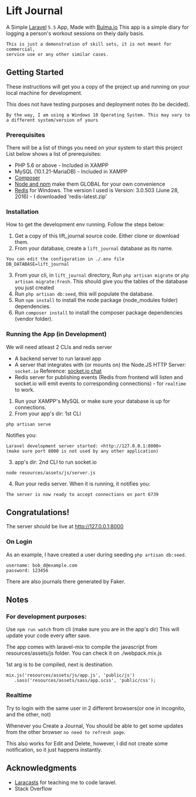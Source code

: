 # Lift Journal

A Simple [Laravel](https://laravel.com/) `5.5` App, Made with [Bulma.io](https://bulma.io)
This app is a simple diary for logging a person's workout sessions on theiy daily basis.

```
This is just a demonstration of skill sets, it is not meant for commercial, 
service use or any other similar cases.
```

## Getting Started

These instructions will get you a copy of the project up and running on your local machine for development.

This does not have testing purposes and deployment notes (to be decided).

`By the way, I am using a Windows 10 Operating System. This may vary to a different system/version of yours`

### Prerequisites

There will be a list of things you need on your system to start this project
List below shows a list of prerequisites:


* PHP 5.6 or above                - Included in XAMPP
* MySQL (10.1.21-MariaDB)         - Included in XAMPP
* [Composer](https://getcomposer.org/download/)   
* [Node and npm](https://nodejs.org/en/download/) make them GLOBAL for your own convenience
* [Redis](https://github.com/ServiceStack/redis-windows) for Windows. The version I used is Version: 3.0.503 (June 28, 2016) - I downloaded 'redis-latest.zip'


### Installation

How to get the development env running.
Follow the steps below:

1. Get a copy of this lift_journal source code. Either clone or download them.
2. From your database, create a `lift_journal` database as its name.
```
You can edit the configuration in ./.env file
DB_DATABASE=lift_journal
```
3. From your cli, in `lift_journal` directory, Run `php artisan migrate` or `php artisan migrate:fresh`. This should give you the tables of the database you just created
4. Run `php artisan db:seed`, this will populate the database.
5. Run `npm install` to install the node package (node_modules folder) dependencies.
6. Run `composer install` to install the composer package dependencies (vendor folder).

### Running the App (in Development)

We will need atleast 2 CLIs and redis server

* A backend server to run laravel app
* A server that integrates with (or mounts on) the Node.JS HTTP Server: `socket.io` Reference: [socket.io chat](https://socket.io/get-started/chat/)
* Redis server for publishing events (Redis from frontend will listen and socket.io will emit events to corresponding connections) - for `realtime` to work.

1. Run your XAMPP's MySQL or make sure your database is up for connections.
2. From your app's dir: 1st CLI 
```
php artisan serve
```

Notifies you: 
```
Laravel development server started: <http://127.0.0.1:8000> 
(make sure port 8000 is not used by any other application)
```
3. app's dir: 2nd CLI to run socket.io
```
node resources/assets/js/server.js
```
4. Run your redis server. When it is running, it notifies you:
```
The server is now ready to accept connections on port 6739
```

## Congratulations!
The server should be live at http://127.0.0.1:8000 

### On Login
As an example, I have created a user during seeding `php artisan db:seed`.
```
username: bob_d@example.com
password: 123456
```

There are also journals there generated by Faker.

## Notes

### For development purposes:

Use `npm run watch` from cli (make sure you are in the app's dir)
This will update your code every after save.

The app comes with laravel-mix to compile the javascript from resources/assets/js folder. You can check it on ./webpack.mix.js

1st arg is to be compiled, next is destination.
```
mix.js('resources/assets/js/app.js', 'public/js')
   .sass('resources/assets/sass/app.scss', 'public/css');
```

### Realtime

Try to login with the same user in 2 different browsers(or one in incognito, and the other, not)

Whenever you Create a Journal,
You should be able to get some updates from the other browser `no need to refresh page`.

This also works for Edit and Delete, however, I did not create some notification, so it just happens instantly.

## Acknowledgments

* [Laracasts](https://laracasts.com/) for teaching me to code laravel.
* Stack Overflow
